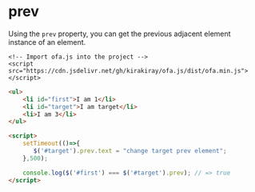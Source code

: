 # prev

Using the `prev` property, you can get the previous adjacent element instance of an element.

<html-viewer>

```
<!-- Import ofa.js into the project -->
<script src="https://cdn.jsdelivr.net/gh/kirakiray/ofa.js/dist/ofa.min.js"></script>
```

```html
<ul>
    <li id="first">I am 1</li>
    <li id="target">I am target</li>
    <li>I am 3</li>
</ul>

<script>
    setTimeout(()=>{
       $('#target').prev.text = "change target prev element";
    },500);

    console.log($('#first') === $('#target').prev); // => true
</script>
```

</html-viewer>